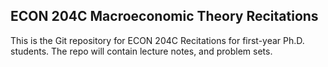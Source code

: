 ECON 204C Macroeconomic Theory Recitations
--

This is the Git repository for ECON 204C Recitations for first-year Ph.D. students. The repo will contain lecture notes, and problem sets.
